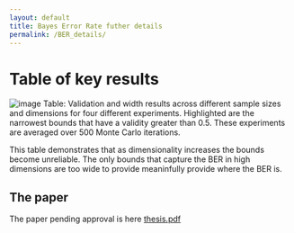 ```yaml
---
layout: default
title: Bayes Error Rate futher details
permalink: /BER_details/
---
```


# Table of key results

![image](https://github.com/user-attachments/assets/eeec758b-7045-4f15-8b91-221681eec041)
 Table: Validation and width results across different sample sizes and dimensions for four different experiments. Highlighted are
the narrowest bounds that have a validity greater than 0.5. These experiments are averaged over 500 Monte Carlo iterations.


This table demonstrates that as dimensionality increases the bounds become unreliable. The only bounds that capture the BER in high dimensions are too wide to provide meaninfully provide where the BER is. 

## The paper

The paper pending approval is here [thesis.pdf](https://github.com/user-attachments/files/20680357/thesis_pending.pdf)
